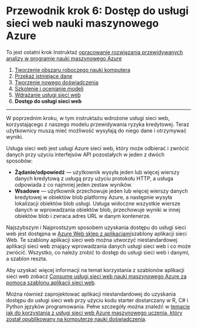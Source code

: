 <properties
    pageTitle="Krok 6: Dostęp do usługi sieci web maszynowego uczenia | Microsoft Azure"
    description="Krok 6 opracowanie skorzystać z przewidywanych rozwiązanie: dostęp do usługi sieci web usługi active Azure maszynowego uczenia."
    services="machine-learning"
    documentationCenter=""
    authors="garyericson"
    manager="jhubbard"
    editor="cgronlun"/>

<tags
    ms.service="machine-learning"
    ms.workload="data-services"
    ms.tgt_pltfrm="na"
    ms.devlang="na"
    ms.topic="article"
    ms.date="10/04/2016"
    ms.author="garye"/>


# <a name="walkthrough-step-6-access-the-azure-machine-learning-web-service"></a>Przewodnik krok 6: Dostęp do usługi sieci web nauki maszynowego Azure

To jest ostatni krok Instruktaż [opracowanie rozwiązania przewidywanych analizy w programie nauki maszynowego Azure](machine-learning-walkthrough-develop-predictive-solution.md)


1.  [Tworzenie obszaru roboczego nauki komputera](machine-learning-walkthrough-1-create-ml-workspace.md)
2.  [Przekaż istniejące dane](machine-learning-walkthrough-2-upload-data.md)
3.  [Tworzenie nowego doświadczenia](machine-learning-walkthrough-3-create-new-experiment.md)
4.  [Szkolenie i ocenianie modeli](machine-learning-walkthrough-4-train-and-evaluate-models.md)
5.  [Wdrażanie usługi sieci web](machine-learning-walkthrough-5-publish-web-service.md)
6.  **Dostęp do usługi sieci web**

----------

W poprzednim kroku, w tym instruktażu wdrożone usługi sieci web, korzystającego z naszego modelu przewidywania ryzyka kredytowej. Teraz użytkownicy muszą mieć możliwość wysyłają do niego dane i otrzymywać wyniki. 

Usługa sieci web jest usługi Azure sieci web, który może odbierać i zwrócić danych przy użyciu interfejsów API pozostałych w jeden z dwóch sposobów:  

-   **Żądanie/odpowiedź** — użytkownik wysyła jeden lub więcej wierszy danych kredytową z usługą przy użyciu protokołu HTTP, a usługa odpowiada z co najmniej jeden zestaw wyników.
-   **Wsadowe** — użytkownik przechowuje jeden lub więcej wierszy danych kredytowej w obiektów blob platformy Azure, a następnie wysyła lokalizacji obiektów blob usługi. Usługa widoczne wszystkie wiersze danych w wprowadzania obiektów blob, przechowuje wyniki w innej obiektów blob i zwraca adres URL w danym kontenerze.  

Najszybszym i Najprostszym sposobem uzyskania dostępu do usługi sieci web jest dostępna w [Azure Web sklep z aplikacjami](https://azure.microsoft.com/marketplace/web-applications/all/)szablony aplikacji sieci Web.
Te szablony aplikacji sieci web można utworzyć niestandardowej aplikacji sieci web znający wprowadzania danych usługi sieci web i co może zwrócić. Wszystko, co należy zrobić to dostęp do usługi sieci web i danymi, a szablon reszta.

Aby uzyskać więcej informacji na temat korzystania z szablonów aplikacji sieci web zobacz [Consume usługi sieci web nauki maszynowego Azure za pomocą szablonu aplikacji sieci web](machine-learning-consume-web-service-with-web-app-template.md).

Można również zaprojektować aplikacji niestandardowej do uzyskania dostępu do usługi sieci web przy użyciu kodu starter dostarczany w R, C# i Python języków programowania.
Pełne szczegóły można znaleźć w [temacie jak do korzystania z usługi sieci web Azure maszynowego uczenia, który został opublikowany na komputerze nauki doświadczenia](machine-learning-consume-web-services.md).
